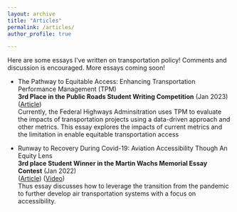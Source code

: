 ```yaml
---
layout: archive
title: "Articles"
permalink: /articles/
author_profile: true

---
```


Here are some essays I've written on transportation policy! Comments and discussion is encouraged. More essays coming soon!

- The Pathway to Equitable Access: Enhancing Transportation Performance Management (TPM)  \
**3rd Place in the Public Roads Student Writing Competition** (Jan 2023) \
([Article](https://highways.dot.gov/public-roads/winter-2024/03 "Article")) \
Currently, the Federal Highways Adminsitration uses TPM to evaluate the impacts of transportation projects using a data-driven approach and other metrics. This essay explores the impacts of current metrics and the limitation in enable equitable transportation access

- Runway to Recovery During Covid-19: Aviation Accessibility Though An Equity Lens \
**3rd place Student Winner in the Martin Wachs Memorial Essay Contest** (Jan 2022) \
([Article](/files/eno_essay.pdf "Article")) ([Video](https://www.youtube.com/watch?v=CT5SYFbk3PY "Video")) \
Thus essay discusses how to leverage the transition from the pandemic to further develop air transportation systems with a focus on accessibility.

